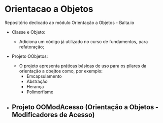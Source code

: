 # Orientacao a Objetos
Repositório dedicado ao módulo Orientação a Objetos - Balta.io

* Classe e Objeto:
    - Adiciona um código já utilizado no curso de fundamentos, para refatoração;
    
* Projeto OObjetos:
  - O projeto apresenta práticas básicas de uso para os pilares da orientação a obejtos como, por exemplo:
    - Emcapsulamento
    - Abstração
    - Herança 
    - Polimorfismo

* Projeto OOModAcesso (Orientação a Objetos - Modificadores de Acesso)
  -
  